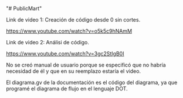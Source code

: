 "# PublicMart" 

Link de video 1: Creación de código desde 0 sin cortes.

https://www.youtube.com/watch?v=o5k5c9hNAmM

Link de video 2: Análisi de código.

https://www.youtube.com/watch?v=3gc2StIgB0I

No se creó manual de usuario porque se especificó que no habría necesidad de él y que
en su reemplazo estaría el video.

El diagrama.gv de la documentación es el código del diagrama, ya que programé el diagrama
de flujo en el lenguaje DOT.
